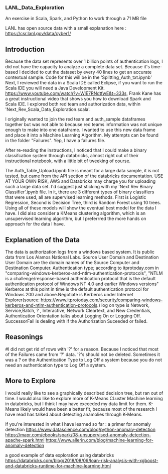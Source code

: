 ### LANL_Data_Exploration ###
An exercise in Scala, Spark, and Python to work through a 71 MB file

LANL has open source data with a small explanation here : https://csr.lanl.gov/data/cyber1/

## Introduction ##
Because the data set represents over 1 billion points of authentication logs, I did not have the capacity to analyze a complete data set. Because it's time-based I decided to cut the dataset by every 40 lines to get an accurate contextual sample. Code for this will be in the 'Splitting_Auth_txt.ipynb' 
Next, I reviewed the data in a Scala IDE called Eclipse, if you want to run the Scala IDE you will need a Java Development Kit. https://www.youtube.com/watch?v=WlE7RNdtfwE&t=333s, Frank Kane has a great instructional video that shows you how to download Spark and Scala IDE. I explored both red team and authorization data, within 'Next_Rev_Scala_Data_Exploration.scala'.

I originally wanted to join the red team and auth_sample dataframes together but was not able to because red teams information was not unique enough to make into one dataframe. I wanted to use this new data frame and place it into a Machine Learning Algorithm. My attempts can be found in the folder "Failures". Yep, I have a failures file.  

After re-reading the instructions, I noticed that I could make a binary classifcation system through databricks, almost right out of their instructional notebook, with a little bit of tweeking of course. 

The Auth_Table_Upload.ipynb file is meant for a large data sample, it is not tested, but came from the API section of the databricks documentation. USE AT YOUR OWN RISK, AWS and Databricks may charge you for uploading such a large data set. I'd suggest just sticking with my 'Next Rev Binary Classifier'.ipynb file. In it, there are 3 different types of binary classifiers that were used, all are supervised learning methods. First is Logistic Regression, Second is Decision Tree, third is Random Forest using 10 trees. Using all of these models will show the eventual best model for the data I have. I did also consider a KMeans clustering algorithm, which is an unsupervised learning algorithm, but I preferrred the more hands on approach for the data I have.

## Explanation of the Data ##
The data is authorization logs from a windows based system. It is public data from Los Alamos National Labs. Source User Domain and Destination User Domain are the domain names of the Source Computer and Destination Computer. Authentication type; according to itprotoday.com in "comparing-windows-kerberos-and-ntlm-authentication-protocols", "NTLM is a challenge/response-based authentication protocol that is the default authentication protocol of Windows NT 4.0 and earlier Windows versions" Kerberos at this point in time is the default authentication protocol for Windows 200 and above.Negotiate is Kerberos under Internet Explorer(source: https://www.itprotoday.com/security/comparing-windows-kerberos-and-ntlm-authentication-protocols.) log on type is Network, Service,Batch, ? , Interactive, Network Cleartext, and New Credentials, Authentication Orientation talks about Logging On or Logging Off. SuccessorFail is dealing with if the Authorization Suceeded or failed.

## Reasonings ##
#I did not get rid of rows with '?' for a reason. Because I noticed that most of the Failures came from '?' data. '?'s should not be deleted. Sometimes it was a ? on the Authentication Type to Log Off a system because you do not need an authentication type to Log Off a system. 

## More to Explore ## 

I would really like to see a graphically described decision tree, but ran out of time. I would also like to explore more of K-Means CLuster Machine learning in databricks, but I think I may have exceeded my data limit for them. K-Means likely would have been a better fit, because most of the research I have read has talked about detecting anamolies through K-Means. 

If you're interested in what I have learned so far :
a primer for anomaly detection
https://www.datascience.com/blog/python-anomaly-detection
https://mapr.com/ebooks/spark/08-unsupervised-anomaly-detection-apache-spark.html
https://www.allerin.com/blog/machine-learning-for-anomaly-detection

a good example of data exploration using databricks
https://databricks.com/blog/2018/08/09/loan-risk-analysis-with-xgboost-and-databricks-runtime-for-machine-learning.html




